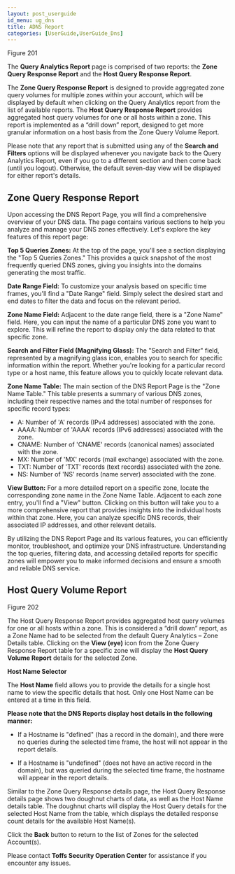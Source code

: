 ```yaml
---
layout: post_userguide
id_menu: ug_dns
title: ADNS Report
categories: [UserGuide,UserGuide_Dns]
---
```

Figure 201

The **Query Analytics Report** page is comprised of two reports: the **Zone Query Response Report** and the **Host Query Response Report**.

The **Zone Query Response Report** is designed to provide aggregated zone query volumes for multiple zones within your account, which will be displayed by default when clicking on the Query Analytics report from the list of available reports. The **Host Query Response Report** provides aggregated host query volumes for one or all hosts within a zone. This report is implemented as a “drill down” report, designed to get more granular information on a host basis from the Zone Query Volume Report.

Please note that any report that is submitted using any of the **Search and Filters** options will be displayed whenever you navigate back to the Query Analytics Report, even if you go to a different section and then come back (until you logout). Otherwise, the default seven-day view will be displayed for either report's details.


## Zone Query Response Report

Upon accessing the DNS Report Page, you will find a comprehensive overview of your DNS data. The page contains various sections to help you analyze and manage your DNS zones effectively. Let's explore the key features of this report page:

**Top 5 Queries Zones:**
At the top of the page, you'll see a section displaying the "Top 5 Queries Zones." This provides a quick snapshot of the most frequently queried DNS zones, giving you insights into the domains generating the most traffic.

**Date Range Field:**
To customize your analysis based on specific time frames, you'll find a "Date Range" field. Simply select the desired start and end dates to filter the data and focus on the relevant period.

**Zone Name Field:**
Adjacent to the date range field, there is a "Zone Name" field. Here, you can input the name of a particular DNS zone you want to explore. This will refine the report to display only the data related to that specific zone.

**Search and Filter Field (Magnifying Glass):**
The "Search and Filter" field, represented by a magnifying glass icon, enables you to search for specific information within the report. Whether you're looking for a particular record type or a host name, this feature allows you to quickly locate relevant data.

**Zone Name Table:**
The main section of the DNS Report Page is the "Zone Name Table." This table presents a summary of various DNS zones, including their respective names and the total number of responses for specific record types:
- A: Number of 'A' records (IPv4 addresses) associated with the zone.
- AAAA: Number of 'AAAA' records (IPv6 addresses) associated with the zone.
- CNAME: Number of 'CNAME' records (canonical names) associated with the zone.
- MX: Number of 'MX' records (mail exchange) associated with the zone.
- TXT: Number of 'TXT' records (text records) associated with the zone.
- NS: Number of 'NS' records (name server) associated with the zone.

**View Button:**
For a more detailed report on a specific zone, locate the corresponding zone name in the Zone Name Table. Adjacent to each zone entry, you'll find a "View" button. Clicking on this button will take you to a more comprehensive report that provides insights into the individual hosts within that zone. Here, you can analyze specific DNS records, their associated IP addresses, and other relevant details.

By utilizing the DNS Report Page and its various features, you can efficiently monitor, troubleshoot, and optimize your DNS infrastructure. Understanding the top queries, filtering data, and accessing detailed reports for specific zones will empower you to make informed decisions and ensure a smooth and reliable DNS service. 


## Host Query Volume Report

Figure 202

The Host Query Response Report provides aggregated host query volumes for one or all hosts within a zone. This is considered a “drill down” report, as a Zone Name had to be selected from the default Query Analytics – Zone Details table. Clicking on the **View (eye)** icon from the Zone Query Response Report table for a specific zone will display the **Host Query Volume Report** details for the selected Zone.

**Host Name Selector**

The **Host Name** field allows you to provide the details for a single host name to view the specific details that host. Only one Host Name can be entered at a time in this field.

**Please note that the DNS Reports display host details in the following manner:**

- If a Hostname is "defined" (has a record in the domain), and there were no queries during the selected time frame, the host will not appear in the report details.

- If a Hostname is "undefined" (does not have an active record in the domain), but was queried during the selected time frame, the hostname will appear in the report details. 

Similar to the Zone Query Response details page, the Host Query Response details page shows two doughnut charts of data, as well as the Host Name details table. The doughnut charts will display the Host Query details for the selected Host Name from the table, which displays the detailed response count details for the available Host Name(s).

Click the **Back** button to return to the list of Zones for the selected Account(s).


Please contact **Toffs Security Operation Center** for assistance if you encounter any issues.